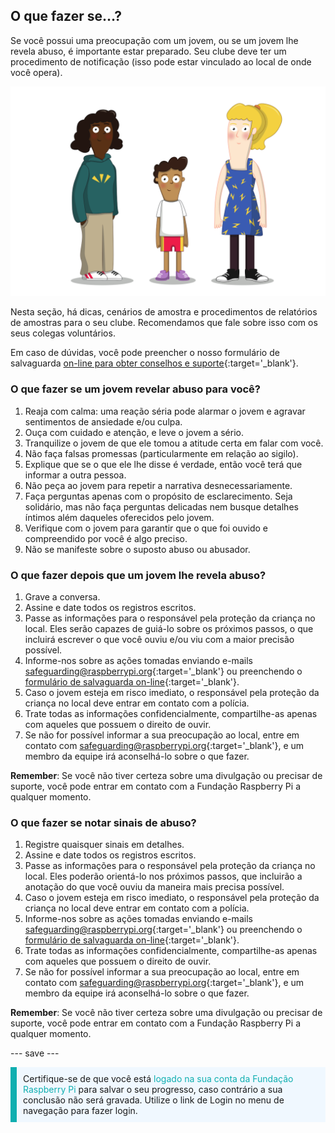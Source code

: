 ## O que fazer se…?

Se você possui uma preocupação com um jovem, ou se um jovem lhe revela abuso, é importante estar preparado. Seu clube deve ter um procedimento de notificação (isso pode estar vinculado ao local de onde você opera).

![Três jovens em destaque.](images/8-Diverse-Mix-2.png)

Nesta seção, há dicas, cenários de amostra e procedimentos de relatórios de amostras para o seu clube. Recomendamos que fale sobre isso com os seus colegas voluntários.

Em caso de dúvidas, você pode preencher o nosso formulário de salvaguarda [on-line para obter conselhos e suporte](https://form.raspberrypi.org/f/safeguarding-concern-form){:target='_blank'}.

### O que fazer se um jovem revelar abuso para você?

1. Reaja com calma: uma reação séria pode alarmar o jovem e agravar sentimentos de ansiedade e/ou culpa.
1. Ouça com cuidado e atenção, e leve o jovem a sério.
1. Tranquilize o jovem de que ele tomou a atitude certa em falar com você.
1. Não faça falsas promessas (particularmente em relação ao sigilo).
1. Explique que se o que ele lhe disse é verdade, então você terá que informar a outra pessoa.
1. Não peça ao jovem para repetir a narrativa desnecessariamente.
1. Faça perguntas apenas com o propósito de esclarecimento. Seja solidário, mas não faça perguntas delicadas nem busque detalhes íntimos além daqueles oferecidos pelo jovem.
1. Verifique com o jovem para garantir que o que foi ouvido e compreendido por você é algo preciso.
1. Não se manifeste sobre o suposto abuso ou abusador.

### O que fazer depois que um jovem lhe revela abuso?

1. Grave a conversa.
1. Assine e date todos os registros escritos.
1. Passe as informações para o responsável pela proteção da criança no local. Eles serão capazes de guiá-lo sobre os próximos passos, o que incluirá escrever o que você ouviu e/ou viu com a maior precisão possível.
1. Informe-nos sobre as ações tomadas enviando e-mails [safeguarding@raspberrypi.org](mailto:safeguarding@raspberrypi.org){:target='_blank'} ou preenchendo o [ formulário de salvaguarda on-line](https://form.raspberrypi.org/f/safeguarding-concern-form){:target='_blank'}.
1. Caso o jovem esteja em risco imediato, o responsável pela proteção da criança no local deve entrar em contato com a polícia.
1. Trate todas as informações confidencialmente, compartilhe-as apenas com aqueles que possuem o direito de ouvir.
1. Se não for possível informar a sua preocupação ao local, entre em contato com [safeguarding@raspberrypi.org](mailto:safeguarding@raspberrypi.org){:target='_blank'}, e um membro da equipe irá aconselhá-lo sobre o que fazer.

**Remember**: Se você não tiver certeza sobre uma divulgação ou precisar de suporte, você pode entrar em contato com a Fundação Raspberry Pi a qualquer momento.

### O que fazer se notar sinais de abuso?

1. Registre quaisquer sinais em detalhes.
1. Assine e date todos os registros escritos.
1. Passe as informações para o responsável pela proteção da criança no local. Eles poderão orientá-lo nos próximos passos, que incluirão a anotação do que você ouviu da maneira mais precisa possível.
1. Caso o jovem esteja em risco imediato, o responsável pela proteção da criança no local deve entrar em contato com a polícia.
1. Informe-nos sobre as ações tomadas enviando e-mails [safeguarding@raspberrypi.org](mailto:safeguarding@raspberrypi.org){:target='_blank'} ou preenchendo o [ formulário de salvaguarda on-line](https://form.raspberrypi.org/f/safeguarding-concern-form){:target='_blank'}.
1. Trate todas as informações confidencialmente, compartilhe-as apenas com aqueles que possuem o direito de ouvir.
1. Se não for possível informar a sua preocupação ao local, entre em contato com [safeguarding@raspberrypi.org](mailto:safeguarding@raspberrypi.org){:target='_blank'}, e um membro da equipe irá aconselhá-lo sobre o que fazer.

**Remember**: Se você não tiver certeza sobre uma divulgação ou precisar de suporte, você pode entrar em contato com a Fundação Raspberry Pi a qualquer momento.

--- save ---

<p style="border-left: solid; border-width:10px; border-color: #0faeb0; background-color: aliceblue; padding: 10px;">
Certifique-se de que você está <span style="color: #0faeb0">logado na sua conta da Fundação Raspberry Pi </span> para salvar o seu progresso, caso contrário a sua conclusão não será gravada. Utilize o link de Login no menu de navegação para fazer login.
</p>
